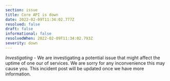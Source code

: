 ```yaml
---
section: issue
title: Core API is down
date: 2022-02-09T11:34:02.777Z
resolved: false
draft: false
informational: false
resolvedWhen: 2022-02-09T11:34:02.793Z
severity: down
---
```

*Investigating* - We are investigating a potential issue that might affect the uptime of one our of services. We are sorry for any inconvenience this may cause you. This incident post will be updated once we have more information.